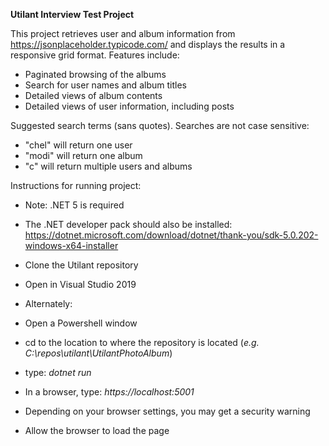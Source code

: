 **Utilant Interview Test Project**

This project retrieves user and album information from https://jsonplaceholder.typicode.com/ and displays the results in a responsive grid format.  Features include:

 - Paginated browsing of the albums
 - Search for user names and album titles
 - Detailed views of album contents
 - Detailed views of user information, including posts

Suggested search terms (sans quotes). Searches are not case sensitive:
 - "chel" will return one user
 - "modi" will return one album
 - "c" will return multiple users and albums

Instructions for running project:

 - Note: .NET 5 is required
 - The .NET developer pack should also be installed: https://dotnet.microsoft.com/download/dotnet/thank-you/sdk-5.0.202-windows-x64-installer
 - Clone the Utilant repository
 - Open in Visual Studio 2019

 - Alternately:
 
 - Open a Powershell window
 - cd to the location to where the repository is located (*e.g. C:\repos\utilant\UtilantPhotoAlbum*)
 - type: *dotnet run*
 - In a browser, type: *https://localhost:5001*
 - Depending on your browser settings, you may get a security warning
 - Allow the browser to load the page
